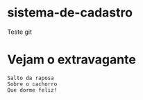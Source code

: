 # sistema-de-cadastro
Teste git
 # Vejam o extravagante
```
Salto da raposa
Sobre o cachorro
Que dorme feliz!
```
